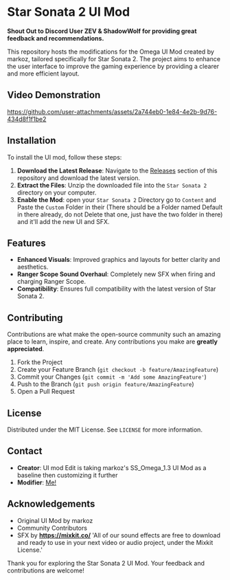 # Star Sonata 2 UI Mod

**Shout Out to Discord User ZEV & ShadowWolf for providing great feedback and recommendations.**

This repository hosts the modifications for the Omega UI Mod created by markoz, tailored specifically for Star Sonata 2. The project aims to enhance the user interface to improve the gaming experience by providing a clearer and more efficient layout.

## Video Demonstration

https://github.com/user-attachments/assets/2a744eb0-1e84-4e2b-9d76-434d8f1f1be2

## Installation

To install the UI mod, follow these steps:

1. **Download the Latest Release**: Navigate to the [Releases](https://github.com/sovereign655/Star_Sonata2_UI_Mod/releases) section of this repository and download the latest version.
2. **Extract the Files**: Unzip the downloaded file into the `Star Sonata 2` directory on your computer.
3. **Enable the Mod**: open your `Star Sonata 2` Directory go to `Content` and Paste the `Custom` Folder in their (There should be a Folder named Default in there already, do not Delete that one, just have the two folder in there) and it'll add the new UI and SFX.

## Features

- **Enhanced Visuals**: Improved graphics and layouts for better clarity and aesthetics.
- **Ranger Scope Sound Overhaul**: Completely new SFX when firing and charging Ranger Scope.
- **Compatibility**: Ensures full compatibility with the latest version of Star Sonata 2.

## Contributing

Contributions are what make the open-source community such an amazing place to learn, inspire, and create. Any contributions you make are **greatly appreciated**.

1. Fork the Project
2. Create your Feature Branch (`git checkout -b feature/AmazingFeature`)
3. Commit your Changes (`git commit -m 'Add some AmazingFeature'`)
4. Push to the Branch (`git push origin feature/AmazingFeature`)
5. Open a Pull Request

## License

Distributed under the MIT License. See `LICENSE` for more information.

## Contact

- **Creator**: UI mod Edit is taking markoz's SS_Omega_1.3 UI Mod as a baseline then customizing it further
- **Modifier**: [Me!](https://github.com/sovereign655)

## Acknowledgements

- Original UI Mod by markoz
- Community Contributors
- SFX by **https://mixkit.co/** 'All of our sound effects are free to download and ready to use in your next video or audio project, under the Mixkit License.'

Thank you for exploring the Star Sonata 2 UI Mod. Your feedback and contributions are welcome!

